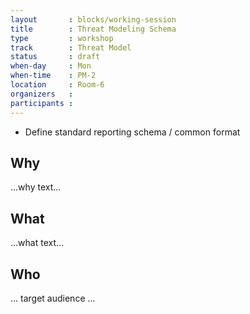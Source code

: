 ```yaml
---
layout       : blocks/working-session
title        : Threat Modeling Schema
type         : workshop
track        : Threat Model
status       : draft
when-day     : Mon
when-time    : PM-2
location     : Room-6
organizers   :
participants :
---
```


- Define standard reporting schema / common format

## Why

...why text...

## What

...what text...

## Who

... target audience ...